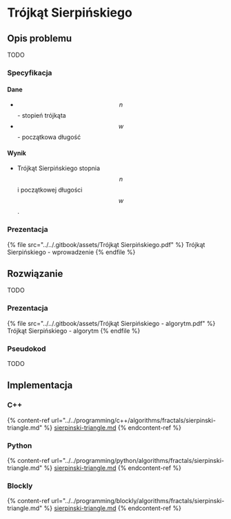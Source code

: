 # Trójkąt Sierpińskiego

## Opis problemu

TODO

### Specyfikacja

#### Dane

* $$n$$ - stopień trójkąta
* $$w$$ - początkowa długość

#### Wynik

* Trójkąt Sierpińskiego stopnia $$n$$ i początkowej długości $$w$$.

### Prezentacja

{% file src="../../.gitbook/assets/Trójkąt Sierpińskiego.pdf" %}
Trójkąt Sierpińskiego - wprowadzenie
{% endfile %}

## Rozwiązanie

TODO

### Prezentacja

{% file src="../../.gitbook/assets/Trójkąt Sierpińskiego - algorytm.pdf" %}
Trójkąt Sierpińskiego - algorytm
{% endfile %}

### Pseudokod

TODO

## Implementacja

### C++

{% content-ref url="../../programming/c++/algorithms/fractals/sierpinski-triangle.md" %}
[sierpinski-triangle.md](../../programming/c++/algorithms/fractals/sierpinski-triangle.md)
{% endcontent-ref %}

### Python

{% content-ref url="../../programming/python/algorithms/fractals/sierpinski-triangle.md" %}
[sierpinski-triangle.md](../../programming/python/algorithms/fractals/sierpinski-triangle.md)
{% endcontent-ref %}

### Blockly

{% content-ref url="../../programming/blockly/algorithms/fractals/sierpinski-triangle.md" %}
[sierpinski-triangle.md](../../programming/blockly/algorithms/fractals/sierpinski-triangle.md)
{% endcontent-ref %}
